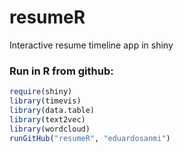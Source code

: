 # resumeR
Interactive resume timeline app in shiny

### Run in R from github:
```R
require(shiny)
library(timevis)
library(data.table)
library(text2vec)
library(wordcloud)
runGitHub("resumeR", "eduardosanmi")
```
